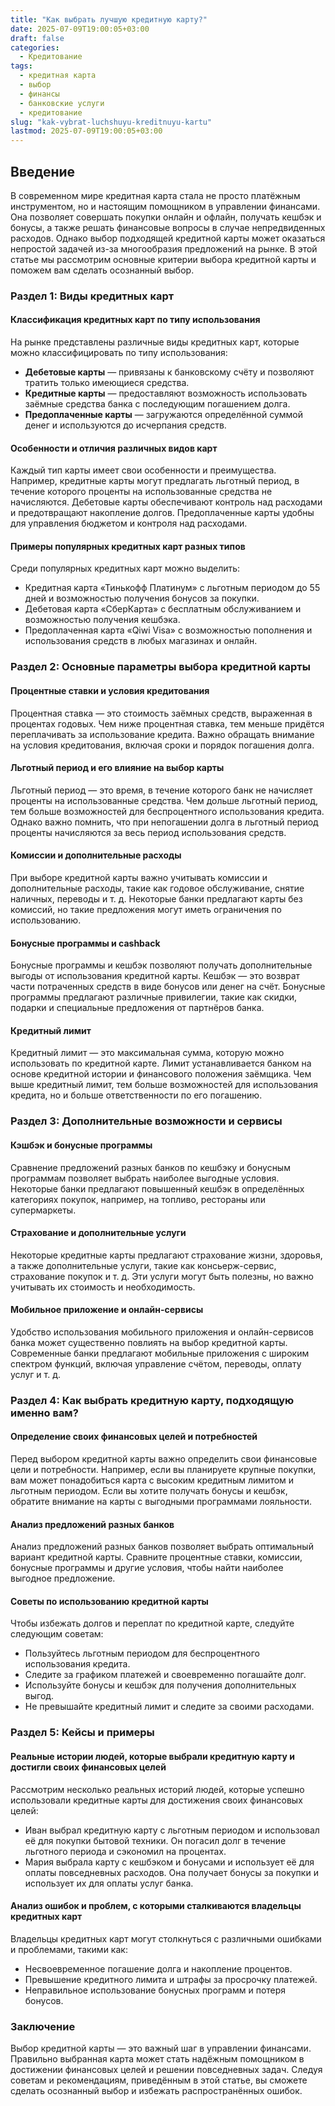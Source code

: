 ```yaml
---
title: "Как выбрать лучшую кредитную карту?"
date: 2025-07-09T19:00:05+03:00
draft: false
categories:
  - Кредитование
tags:
  - кредитная карта
  - выбор
  - финансы
  - банковские услуги
  - кредитование
slug: "kak-vybrat-luchshuyu-kreditnuyu-kartu"
lastmod: 2025-07-09T19:00:05+03:00
---
```


## Введение

В современном мире кредитная карта стала не просто платёжным инструментом, но и настоящим помощником в управлении финансами. Она позволяет совершать покупки онлайн и офлайн, получать кешбэк и бонусы, а также решать финансовые вопросы в случае непредвиденных расходов. Однако выбор подходящей кредитной карты может оказаться непростой задачей из-за многообразия предложений на рынке. В этой статье мы рассмотрим основные критерии выбора кредитной карты и поможем вам сделать осознанный выбор.

### Раздел 1: Виды кредитных карт

#### Классификация кредитных карт по типу использования

На рынке представлены различные виды кредитных карт, которые можно классифицировать по типу использования:

- **Дебетовые карты** — привязаны к банковскому счёту и позволяют тратить только имеющиеся средства.
- **Кредитные карты** — предоставляют возможность использовать заёмные средства банка с последующим погашением долга.
- **Предоплаченные карты** — загружаются определённой суммой денег и используются до исчерпания средств.

#### Особенности и отличия различных видов карт

Каждый тип карты имеет свои особенности и преимущества. Например, кредитные карты могут предлагать льготный период, в течение которого проценты на использованные средства не начисляются. Дебетовые карты обеспечивают контроль над расходами и предотвращают накопление долгов. Предоплаченные карты удобны для управления бюджетом и контроля над расходами.

#### Примеры популярных кредитных карт разных типов

Среди популярных кредитных карт можно выделить:

- Кредитная карта «Тинькофф Платинум» с льготным периодом до 55 дней и возможностью получения бонусов за покупки.
- Дебетовая карта «СберКарта» с бесплатным обслуживанием и возможностью получения кешбэка.
- Предоплаченная карта «Qiwi Visa» с возможностью пополнения и использования средств в любых магазинах и онлайн.

### Раздел 2: Основные параметры выбора кредитной карты

#### Процентные ставки и условия кредитования

Процентная ставка — это стоимость заёмных средств, выраженная в процентах годовых. Чем ниже процентная ставка, тем меньше придётся переплачивать за использование кредита. Важно обращать внимание на условия кредитования, включая сроки и порядок погашения долга.

#### Льготный период и его влияние на выбор карты

Льготный период — это время, в течение которого банк не начисляет проценты на использованные средства. Чем дольше льготный период, тем больше возможностей для беспроцентного использования кредита. Однако важно помнить, что при непогашении долга в льготный период проценты начисляются за весь период использования средств.

#### Комиссии и дополнительные расходы

При выборе кредитной карты важно учитывать комиссии и дополнительные расходы, такие как годовое обслуживание, снятие наличных, переводы и т. д. Некоторые банки предлагают карты без комиссий, но такие предложения могут иметь ограничения по использованию.

#### Бонусные программы и cashback

Бонусные программы и кешбэк позволяют получать дополнительные выгоды от использования кредитной карты. Кешбэк — это возврат части потраченных средств в виде бонусов или денег на счёт. Бонусные программы предлагают различные привилегии, такие как скидки, подарки и специальные предложения от партнёров банка.

#### Кредитный лимит

Кредитный лимит — это максимальная сумма, которую можно использовать по кредитной карте. Лимит устанавливается банком на основе кредитной истории и финансового положения заёмщика. Чем выше кредитный лимит, тем больше возможностей для использования кредита, но и больше ответственности по его погашению.

### Раздел 3: Дополнительные возможности и сервисы

#### Кэшбэк и бонусные программы

Сравнение предложений разных банков по кешбэку и бонусным программам позволяет выбрать наиболее выгодные условия. Некоторые банки предлагают повышенный кешбэк в определённых категориях покупок, например, на топливо, рестораны или супермаркеты.

#### Страхование и дополнительные услуги

Некоторые кредитные карты предлагают страхование жизни, здоровья, а также дополнительные услуги, такие как консьерж-сервис, страхование покупок и т. д. Эти услуги могут быть полезны, но важно учитывать их стоимость и необходимость.

#### Мобильное приложение и онлайн-сервисы

Удобство использования мобильного приложения и онлайн-сервисов банка может существенно повлиять на выбор кредитной карты. Современные банки предлагают мобильные приложения с широким спектром функций, включая управление счётом, переводы, оплату услуг и т. д.

### Раздел 4: Как выбрать кредитную карту, подходящую именно вам?

#### Определение своих финансовых целей и потребностей

Перед выбором кредитной карты важно определить свои финансовые цели и потребности. Например, если вы планируете крупные покупки, вам может понадобиться карта с высоким кредитным лимитом и льготным периодом. Если вы хотите получать бонусы и кешбэк, обратите внимание на карты с выгодными программами лояльности.

#### Анализ предложений разных банков

Анализ предложений разных банков позволяет выбрать оптимальный вариант кредитной карты. Сравните процентные ставки, комиссии, бонусные программы и другие условия, чтобы найти наиболее выгодное предложение.

#### Советы по использованию кредитной карты

Чтобы избежать долгов и переплат по кредитной карте, следуйте следующим советам:

- Пользуйтесь льготным периодом для беспроцентного использования кредита.
- Следите за графиком платежей и своевременно погашайте долг.
- Используйте бонусы и кешбэк для получения дополнительных выгод.
- Не превышайте кредитный лимит и следите за своими расходами.

### Раздел 5: Кейсы и примеры

#### Реальные истории людей, которые выбрали кредитную карту и достигли своих финансовых целей

Рассмотрим несколько реальных историй людей, которые успешно использовали кредитные карты для достижения своих финансовых целей:

- Иван выбрал кредитную карту с льготным периодом и использовал её для покупки бытовой техники. Он погасил долг в течение льготного периода и сэкономил на процентах.
- Мария выбрала карту с кешбэком и бонусами и использует её для оплаты повседневных расходов. Она получает бонусы за покупки и использует их для оплаты услуг банка.

#### Анализ ошибок и проблем, с которыми сталкиваются владельцы кредитных карт

Владельцы кредитных карт могут столкнуться с различными ошибками и проблемами, такими как:

- Несвоевременное погашение долга и накопление процентов.
- Превышение кредитного лимита и штрафы за просрочку платежей.
- Неправильное использование бонусных программ и потеря бонусов.

### Заключение

Выбор кредитной карты — это важный шаг в управлении финансами. Правильно выбранная карта может стать надёжным помощником в достижении финансовых целей и решении повседневных задач. Следуя советам и рекомендациям, приведённым в этой статье, вы сможете сделать осознанный выбор и избежать распространённых ошибок.
